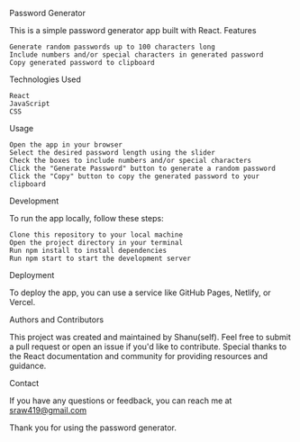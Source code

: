Password Generator

This is a simple password generator app built with React.
Features

    Generate random passwords up to 100 characters long
    Include numbers and/or special characters in generated password
    Copy generated password to clipboard

Technologies Used

    React
    JavaScript
    CSS

Usage

    Open the app in your browser
    Select the desired password length using the slider
    Check the boxes to include numbers and/or special characters
    Click the "Generate Password" button to generate a random password
    Click the "Copy" button to copy the generated password to your clipboard

Development

To run the app locally, follow these steps:

    Clone this repository to your local machine
    Open the project directory in your terminal
    Run npm install to install dependencies
    Run npm start to start the development server

Deployment

To deploy the app, you can use a service like GitHub Pages, Netlify, or Vercel.

Authors and Contributors

This project was created and maintained by Shanu(self).
Feel free to submit a pull request or open an issue if you'd like to contribute. 
Special thanks to the React documentation and community for providing resources and guidance.

Contact

If you have any questions or feedback, you can reach me at sraw419@gmail.com

Thank you for using the password generator.
